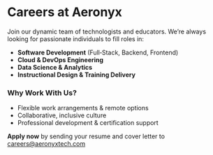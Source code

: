 # Careers at Aeronyx
 
Join our dynamic team of technologists and educators. We’re always looking for passionate individuals to fill roles in:

- **Software Development** (Full‑Stack, Backend, Frontend)
- **Cloud & DevOps Engineering**
- **Data Science & Analytics**
- **Instructional Design & Training Delivery**

### Why Work With Us?

- Flexible work arrangements & remote options
- Collaborative, inclusive culture
- Professional development & certification support

**Apply now** by sending your resume and cover letter to careers@aeronyxtech.com